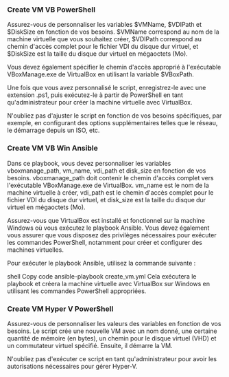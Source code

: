 

### Create VM VB PowerShell
Assurez-vous de personnaliser les variables $VMName, $VDIPath et $DiskSize en fonction de vos besoins. $VMName correspond au nom de la machine virtuelle que vous souhaitez créer, $VDIPath correspond au chemin d'accès complet pour le fichier VDI du disque dur virtuel, et $DiskSize est la taille du disque dur virtuel en mégaoctets (Mo).

Vous devez également spécifier le chemin d'accès approprié à l'exécutable VBoxManage.exe de VirtualBox en utilisant la variable $VBoxPath.

Une fois que vous avez personnalisé le script, enregistrez-le avec une extension .ps1, puis exécutez-le à partir de PowerShell en tant qu'administrateur pour créer la machine virtuelle avec VirtualBox.

N'oubliez pas d'ajuster le script en fonction de vos besoins spécifiques, par exemple, en configurant des options supplémentaires telles que le réseau, le démarrage depuis un ISO, etc.


### Create VM VB Win Ansible
Dans ce playbook, vous devez personnaliser les variables vboxmanage_path, vm_name, vdi_path et disk_size en fonction de vos besoins. vboxmanage_path doit contenir le chemin d'accès complet vers l'exécutable VBoxManage.exe de VirtualBox. vm_name est le nom de la machine virtuelle à créer, vdi_path est le chemin d'accès complet pour le fichier VDI du disque dur virtuel, et disk_size est la taille du disque dur virtuel en mégaoctets (Mo).

Assurez-vous que VirtualBox est installé et fonctionnel sur la machine Windows où vous exécutez le playbook Ansible. Vous devez également vous assurer que vous disposez des privilèges nécessaires pour exécuter les commandes PowerShell, notamment pour créer et configurer des machines virtuelles.

Pour exécuter le playbook Ansible, utilisez la commande suivante :

shell
Copy code
ansible-playbook create_vm.yml
Cela exécutera le playbook et créera la machine virtuelle avec VirtualBox sur Windows en utilisant les commandes PowerShell appropriées.

### Create VM Hyper V PowerShell
Assurez-vous de personnaliser les valeurs des variables en fonction de vos besoins. Le script crée une nouvelle VM avec un nom donné, une certaine quantité de mémoire (en bytes), un chemin pour le disque virtuel (VHD) et un commutateur virtuel spécifié. Ensuite, il démarre la VM.

N'oubliez pas d'exécuter ce script en tant qu'administrateur pour avoir les autorisations nécessaires pour gérer Hyper-V.

